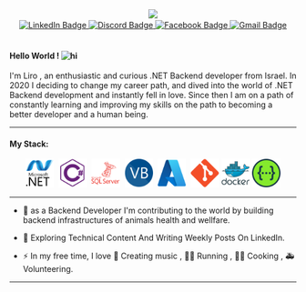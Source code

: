 <div id="header" align="center">
  <img src="https://media.giphy.com/media/f3iwJFOVOwuy7K6FFw/giphy.gif" width="300"/>
</div>
<div id="badges" align="center">
  <a href="https://www.linkedin.com/in/lironvinik/">
    <img src="https://img.shields.io/badge/LinkedIn-blue?style=for-the-badge&logo=linkedin&logoColor=white" alt="LinkedIn Badge"/>
  </a>
  <a href="https://discordapp.com/users/1054447432240463952">
    <img src="https://img.shields.io/badge/Discord-purple?style=for-the-badge&logo=discord&logoColor=white" alt="Discord Badge"/>
  </a>
  <a href="https://www.facebook.com/profile.php?id=100041203895610">
    <img src="https://img.shields.io/badge/Facebook-blue?style=for-the-badge&logo=facebook&logoColor=white" alt="Facebook Badge"/>
  </a>
    <a href="mailto:lirovink@gmail.com">
    <img src="https://img.shields.io/badge/-lirovink-c0392b?style=for-the-badge&logo=gmail&logoColor=white" alt="Gmail Badge"/>
  </a>

</div>
<img src="https://komarev.com/ghpvc/?lirov&style=flat-square&color=blue" alt=""/>

#### Hello World ! <img src="https://user-images.githubusercontent.com/1303154/88677602-1635ba80-d120-11ea-84d8-d263ba5fc3c0.gif" width="28px" alt="hi">

I'm Liro , an enthusiastic and curious .NET Backend developer from Israel. 
In 2020 I deciding to change my career path,  and dived into the world of .NET Backend development and instantly fell in love.
Since then I am on a path of constantly learning and improving my skills on the path to becoming a better developer and a human being. 

---

#### My Stack:

<!-- TODO: Make technologies links takes you to repositories -->

<div align="center">
  <img src="https://github.com/devicons/devicon/blob/master/icons/dot-net/dot-net-original-wordmark.svg" title=".NET" alt=".NET" width="50" height="50"/>&nbsp;
  <img src="https://github.com/devicons/devicon/blob/master/icons/csharp/csharp-line.svg" title="Csharp"  alt="Csharp" width="50" height="50"/>&nbsp;
  <img src="https://github.com/devicons/devicon/blob/master/icons/microsoftsqlserver/microsoftsqlserver-plain-wordmark.svg" title="SQLServer" alt="SQLServer" width="50" height="50"/>&nbsp;
  <img src="https://github.com/devicons/devicon/blob/master/icons/visualbasic/visualbasic-original.svg" title="VisualBasic" alt="VisualBasic" width="50" height="50"/>&nbsp;
  <img src="https://github.com/devicons/devicon/blob/master/icons/azure/azure-original.svg" title="Azure" alt="Azure" width="50" height="50"/>&nbsp;
  <img src="https://github.com/devicons/devicon/blob/master/icons/git/git-original.svg" title="Git" **alt="Git" width="50" height="50"/>
  <img src="https://github.com/devicons/devicon/blob/master/icons/docker/docker-original-wordmark.svg" title="Docker" **alt="docker" width="50" height="50"/>
  <img src="https://github.com/devicons/devicon/blob/master/icons/swagger/swagger-original.svg" title="Swagger" **alt="Swagger" width="50" height="50"/>
</div>

---

- :telescope: as a Backend Developer I'm contributing to the world by building backend infrastructures of animals health and wellfare.

- :seedling: Exploring Technical Content And Writing Weekly Posts On LinkedIn.

- :zap: In my free time, I love :guitar: Creating music , :running_man: Running , :man_cook: Cooking , :ambulance: Volunteering.


---

<!-- #### :fire: My Stats :
 <br />

<!-- [![GitHub Streak](http://github-readme-streak-stats.herokuapp.com?user=lirov&theme=dark&background=000000)](https://git.io/streak-stats)


<!-- [![Top Langs](https://github-readme-stats.vercel.app/api/top-langs/?username=lirov&layout=compact&theme=vision-friendly-dark)](https://github.com/anuraghazra/github-readme-stats)


